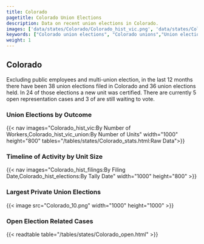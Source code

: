 ```yaml
---
title: Colorado
pagetitle: Colorado Union Elections
description: Data on recent union elections in Colorado.
images: ['data/states/Colorado/Colorado_hist_vic.png', 'data/states/Colorado/Colorado_hist_size.png', 'data/states/Colorado/Colorado_10.png']
keywords: ["Colorado union elections", "Colorado unions","Union elections"]
weight: 1
---
```

##  Colorado

Excluding public employees and multi-union election, in the last 12 months there have been 38 union elections filed in Colorado and 36 union elections held. In 24 of those elections a new unit was certified. There are currently 5 open representation cases and 3 of are still waiting to vote.

### Union Elections by Outcome
{{< nav images="Colorado_hist_vic:By Number of Workers,Colorado_hist_vic_union:By Number of Units" width="1000" height="800" tables="/tables/states/Colorado_stats.html:Raw Data">}}

### Timeline of Activity by Unit Size
{{< nav images="Colorado_hist_filings:By Filing Date,Colorado_hist_elections:By Tally Date" width="1000" height="800" >}}

### Largest Private Union Elections
{{< image src="Colorado_10.png" width="1000" height="1000"  >}}

### Open Election Related Cases
{{< readtable table="/tables/states/Colorado_open.html" >}}

